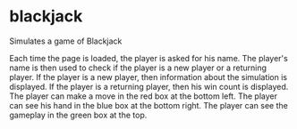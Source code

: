 # blackjack
Simulates a game of Blackjack

Each time the page is loaded, the player is asked for his name. The player's name is then used to check if the player is a new player or a returning player.
If the player is a new player, then information about the simulation is displayed. If the player is a returning player, then his win count is displayed.
The player can make a move in the red box at the bottom left.
The player can see his hand in the blue box at the bottom right.
The player can see the gameplay in the green box at the top.
